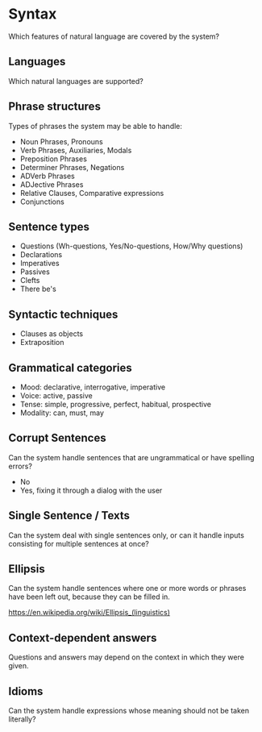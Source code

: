 # Syntax

Which features of natural language are covered by the system?

## Languages

Which natural languages are supported?

## Phrase structures

Types of phrases the system may be able to handle:

* Noun Phrases, Pronouns
* Verb Phrases, Auxiliaries, Modals
* Preposition Phrases
* Determiner Phrases, Negations
* ADVerb Phrases
* ADJective Phrases
* Relative Clauses, Comparative expressions
* Conjunctions

## Sentence types

* Questions (Wh-questions, Yes/No-questions, How/Why questions)
* Declarations
* Imperatives
* Passives
* Clefts
* There be's

## Syntactic techniques

* Clauses as objects
* Extraposition

## Grammatical categories

* Mood: declarative, interrogative, imperative
* Voice: active, passive
* Tense: simple, progressive, perfect, habitual, prospective
* Modality: can, must, may

## Corrupt Sentences

Can the system handle sentences that are ungrammatical or have spelling errors?

* No
* Yes, fixing it through a dialog with the user

## Single Sentence / Texts

Can the system deal with single sentences only, or can it handle inputs consisting for multiple sentences at once?

## Ellipsis

Can the system handle sentences where one or more words or phrases have been left out, because they can be filled in.

https://en.wikipedia.org/wiki/Ellipsis_(linguistics)

## Context-dependent answers

Questions and answers may depend on the context in which they were given.

## Idioms

Can the system handle expressions whose meaning should not be taken literally?

